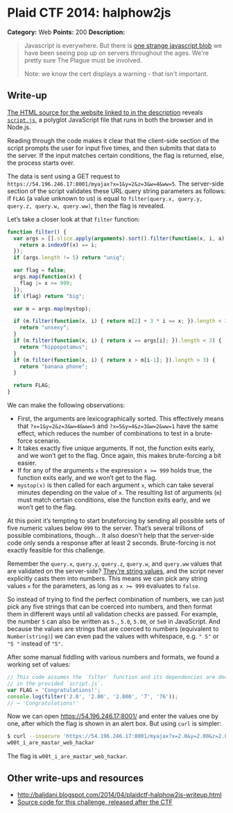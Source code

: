 # Plaid CTF 2014: halphow2js

**Category:** Web
**Points:** 200
**Description:**

> Javascript is everywhere. But there is [one strange javascript blob](https://54.196.246.17:8001/) we have been seeing pop up on servers throughout the ages. We're pretty sure The Plague must be involved.
>
> Note: we know the cert displays a warning - that isn't important.

## Write-up

[The HTML source for the website linked to in the description](index.html) reveals [`script.js`](script.js), a polyglot JavaScript file that runs in both the browser and in Node.js.

Reading through the code makes it clear that the client-side section of the script prompts the user for input five times, and then submits that data to the server. If the input matches certain conditions, the flag is returned, else, the process starts over.

The data is sent using a GET request to `https://54.196.246.17:8001/myajax?x=1&y=2&z=3&w=4&ww=5`. The server-side section of the script validates these URL query string parameters as follows: if `FLAG` (a value unknown to us) is equal to `filter(query.x, query.y, query.z, query.w, query.ww)`, then the flag is revealed.

Let’s take a closer look at that `filter` function:

```js
function filter() {
  var args = [].slice.apply(arguments).sort().filter(function(x, i, a) {
    return a.indexOf(x) == i;
  });
  if (args.length != 5) return "uniq";

  var flag = false;
  args.map(function(x) {
    flag |= x >= 999;
  });
  if (flag) return "big";

  var m = args.map(mystop);

  if (m.filter(function(x, i) { return m[2] + 3 * i == x; }).length < 3) {
    return "unsexy";
  }
  if (m.filter(function(x, i) { return x == args[i]; }).length < 3) {
    return "hippopotamus";
  }
  if (m.filter(function(x, i) { return x > m[i-1]; }).length > 3) {
    return "banana phone";
  }

  return FLAG;
}
```

We can make the following observations:

* First, the arguments are lexicographically sorted. This effectively means that `?x=1&y=2&z=3&w=4&ww=5` and `?x=5&y=4&z=3&w=2&ww=1` have the same effect, which reduces the number of combinations to test in a brute-force scenario.
* It takes exactly five unique arguments. If not, the function exits early, and we won’t get to the flag. Once again, this makes brute-forcing a bit easier.
* If for any of the arguments `x` the expression `x >= 999` holds true, the function exits early, and we won’t get to the flag.
* `mystop(x)` is then called for each argument `x`, which can take several minutes depending on the value of `x`. The resulting list of arguments (`m`) must match certain conditions, else the function exits early, and we won’t get to the flag.

At this point it’s tempting to start bruteforcing by sending all possible sets of five numeric values below `999` to the server. That’s several trillions of possible combinations, though… It also doesn’t help that the server-side code only sends a response after at least 2 seconds. Brute-forcing is not exactly feasible for this challenge.

Remember the `query.x`, `query.y`, `query.z`, `query.w`, and `query.ww` values that are validated on the server-side? [They’re string values](http://nodejs.org/api/querystring.html#querystring_querystring_parse_str_sep_eq_options), and the script never explicitly casts them into numbers. This means we can pick any string values `x` for the parameters, as long as `x >= 999` evaluates to `false`.

So instead of trying to find the perfect combination of numbers, we can just pick any five strings that can be coerced into numbers, and then format them in different ways until all validation checks are passed. For example, the number `5` can also be written as `5.`, `5.0`, `5.00`, or `5e0` in JavaScript. And because the values are strings that are coerced to numbers (equivalent to `Number(string)`) we can even pad the values with whitespace, e.g. `" 5"` or `"5 "` instead of `"5"`.

After some manual fiddling with various numbers and formats, we found a working set of values:

```js
// This code assumes the `filter` function and its dependencies are declared as
// in the provided `script.js`.
var FLAG = 'Congratulations!';
console.log(filter('2.0', '2.00', '2.000', '7', '76'));
// → 'Congratulations!'
```

Now we can open <https://54.196.246.17:8001/> and enter the values one by one, after which the flag is shown in an alert box. But using `curl` is simpler:

```bash
$ curl --insecure 'https://54.196.246.17:8001/myajax?x=2.0&y=2.00&z=2.000&w=7&ww=76'
w00t_i_are_mastar_web_hackar
```

The flag is `w00t_i_are_mastar_web_hackar`.

## Other write-ups and resources

* <http://balidani.blogspot.com/2014/04/plaidctf-halphow2js-writeup.html>
* [Source code for this challenge, released after the CTF](https://github.com/pwning/plaidctf2014/tree/master/web/halphow2js)
